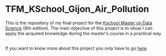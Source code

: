 # TFM_KSchool_Gijon_Air_Pollution
This is the repository of my final project for the [Kschool Master on Data Science](https://kschool.com/cursos/master-en-data-science-madrid/) (8th edition). The main objective of this project is to show I can apply the acquired knowledge during the master's course in a practical way .

If you want to know more about this project you only have to go [here](https://bookdown.org/sergioberdiales/tfm-kschool_gijon_air_pollution/)


